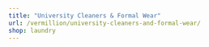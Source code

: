 ```yaml
---
title: "University Cleaners & Formal Wear"
url: /vermillion/university-cleaners-and-formal-wear/
shop: laundry
---
```

